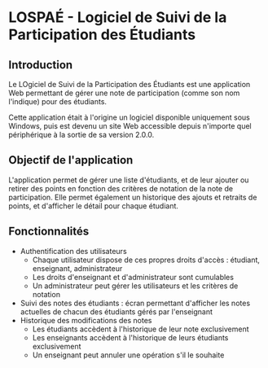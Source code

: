 # LOSPAÉ - Logiciel de Suivi de la Participation des Étudiants

## Introduction

Le LOgiciel de Suivi de la Participation des Étudiants est une application Web permettant de gérer une note de participation (comme son nom l'indique) pour des étudiants.

Cette application était à l'origine un logiciel disponible uniquement sous Windows, puis est devenu un site Web accessible depuis n'importe quel périphérique à la sortie de sa version 2.0.0.

## Objectif de l'application

L'application permet de gérer une liste d'étudiants, et de leur ajouter ou retirer des points en fonction des critères de notation de la note de participation. Elle permet également un historique des ajouts et retraits de points, et d'afficher le détail pour chaque étudiant.

## Fonctionnalités

* Authentification des utilisateurs
  * Chaque utilisateur dispose de ces propres droits d'accès : étudiant, enseignant, administrateur
  * Les droits d'enseignant et d'administrateur sont cumulables
  * Un administrateur peut gérer les utilisateurs et les critères de notation
* Suivi des notes des étudiants : écran permettant d'afficher les notes actuelles de chacun des étudiants gérés par l'enseignant
* Historique des modifications des notes
  * Les étudiants accèdent à l'historique de leur note exclusivement
  * Les enseignants accèdent à l'historique de leurs étudiants exclusivement
  * Un enseignant peut annuler une opération s'il le souhaite
